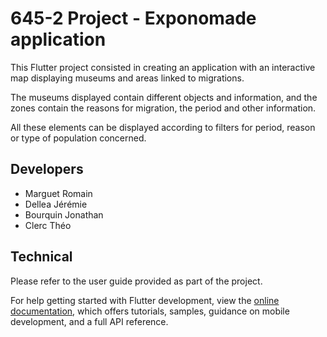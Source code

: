 # 645-2 Project - Exponomade application

This Flutter project consisted in creating an application with an interactive map displaying museums and areas linked to migrations.

The museums displayed contain different objects and information, and the zones contain the reasons for migration, the period and other information.

All these elements can be displayed according to filters for period, reason or type of population concerned.

## Developers
- Marguet Romain
- Dellea Jérémie
- Bourquin Jonathan
- Clerc Théo

## Technical
Please refer to the user guide provided as part of the project.

For help getting started with Flutter development, view the
[online documentation](https://docs.flutter.dev/), which offers tutorials,
samples, guidance on mobile development, and a full API reference.
